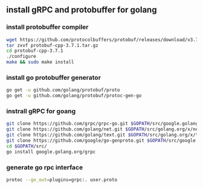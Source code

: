 ## install gRPC and protobuffer for golang

### install protobuffer compiler
```sh
wget https://github.com/protocolbuffers/protobuf/releases/download/v3.7.1/protobuf-cpp-3.7.1.tar.gz
tar zxvf protobuf-cpp-3.7.1.tar.gz
cd protobuf-cpp-3.7.1
./configure
make && sudo make install
```

### install go protobuffer generator

```sh
go get -u github.com/golang/protobuf/proto
go get -u github.com/golang/protobuf/protoc-gen-go
```

### instrall gRPC for goang
```sh
git clone https://github.com/grpc/grpc-go.git $GOPATH/src/google.golang.org/grpc 
git clone https://github.com/golang/net.git $GOPATH/src/golang.org/x/net   
git clone https://github.com/golang/text.git $GOPATH/src/golang.org/x/text    
git clone https://github.com/google/go-genproto.git $GOPATH/src/google.golang.org/genproto
cd $GOPATH/src/    
go install google.golang.org/grpc
```

### generate go rpc interface

```sh
protoc --go_out=plugins=grpc:. user.proto
```